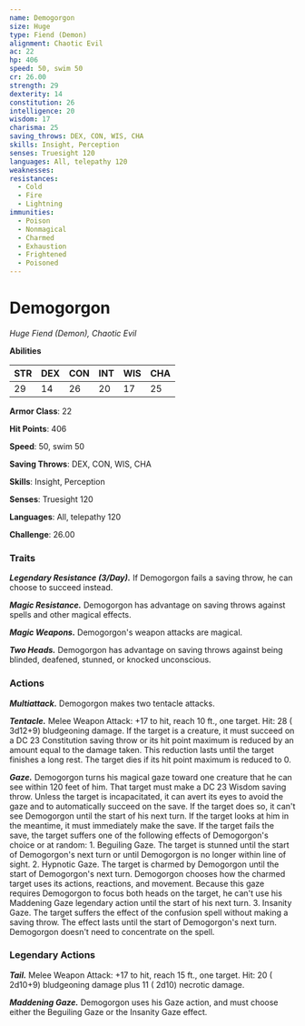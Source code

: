 ```yaml
---
name: Demogorgon
size: Huge
type: Fiend (Demon)
alignment: Chaotic Evil
ac: 22
hp: 406
speed: 50, swim 50
cr: 26.00
strength: 29
dexterity: 14
constitution: 26
intelligence: 20
wisdom: 17
charisma: 25
saving_throws: DEX, CON, WIS, CHA
skills: Insight, Perception
senses: Truesight 120
languages: All, telepathy 120
weaknesses:
resistances:
  - Cold
  - Fire
  - Lightning
immunities:
  - Poison
  - Nonmagical
  - Charmed
  - Exhaustion
  - Frightened
  - Poisoned
---
```


# Demogorgon

*Huge Fiend (Demon), Chaotic Evil*

**Abilities**

| STR | DEX | CON | INT | WIS | CHA |
| --- | --- | --- | --- | --- | --- |
| 29 | 14 | 26 | 20 | 17 | 25 |

**Armor Class**: 22

**Hit Points**: 406

**Speed**: 50, swim 50

**Saving Throws**: DEX, CON, WIS, CHA

**Skills**: Insight, Perception

**Senses**: Truesight 120

**Languages**: All, telepathy 120

**Challenge**: 26.00


### Traits
***Legendary Resistance (3/Day).*** If Demogorgon fails a saving throw, he can choose to succeed instead.

***Magic Resistance.*** Demogorgon has advantage on saving throws against spells and other magical effects.

***Magic Weapons.*** Demogorgon's weapon attacks are magical.

***Two Heads.*** Demogorgon has advantage on saving throws against being blinded, deafened, stunned, or knocked unconscious.


### Actions
***Multiattack.*** Demogorgon makes two tentacle attacks.

***Tentacle.*** Melee Weapon Attack:  +17 to hit, reach 10 ft., one target. Hit: 28 ( 3d12+9) bludgeoning damage. If the target is a creature, it must succeed on a DC 23 Constitution saving throw or its hit point maximum is reduced by an amount equal to the damage taken. This reduction lasts until the target finishes a long rest. The target dies if its hit point maximum is reduced to 0.

***Gaze.*** Demogorgon turns his magical gaze toward one creature that he can see within 120 feet of him. That target must make a DC 23 Wisdom saving throw. Unless the target is incapacitated, it can avert its eyes to avoid the gaze and to automatically succeed on the save. If the target does so, it can't see Demogorgon until the start of his next turn. If the target looks at him in the meantime, it must immediately make the save. If the target fails the save, the target suffers one of the following effects of Demogorgon's choice or at random: 1. Beguiling Gaze. The target is stunned until the start of Demogorgon's next turn or until Demogorgon is no longer within line of sight. 2. Hypnotic Gaze. The target is charmed by Demogorgon until the start of Demogorgon's next turn. Demogorgon chooses how the charmed target uses its actions, reactions, and movement. Because this gaze requires Demogorgon to focus both heads on the target, he can't use his Maddening Gaze legendary action until the start of his next turn. 3. Insanity Gaze. The target suffers the effect of the confusion spell without making a saving throw. The effect lasts until the start of Demogorgon's next turn. Demogorgon doesn't need to concentrate on the spell.


### Legendary Actions
***Tail.*** Melee Weapon Attack:  +17 to hit, reach 15 ft., one target. Hit: 20 ( 2d10+9) bludgeoning damage plus 11 ( 2d10) necrotic damage.

***Maddening Gaze.*** Demogorgon uses his Gaze action, and must choose either the Beguiling Gaze or the Insanity Gaze effect.

